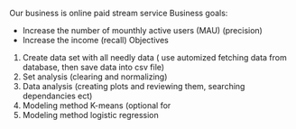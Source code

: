 Our business is online  paid stream service 
Business goals: 
 - Increase the number of mounthly active users (MAU) (precision)
 - Increase the income (recall)
 Objectives
  1. Create data set with all needly data ( use automized fetching  data from database, then  save data into csv file)
  2. Set analysis (clearing and normalizing)
  3. Data analysis  (creating plots and  reviewing them, searching dependancies ect)
  4. Modeling method K-means (optional for 
  5. Modeling method logistic regression 
  
  
